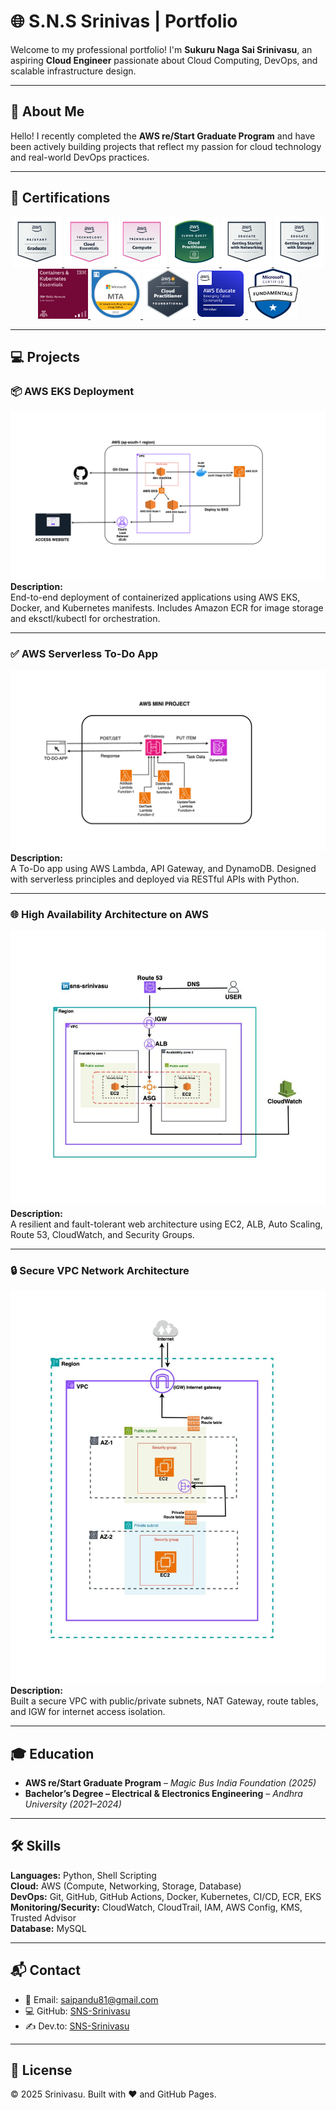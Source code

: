 # 🌐 S.N.S Srinivas | Portfolio

Welcome to my professional portfolio! I'm **Sukuru Naga Sai Srinivasu**, an aspiring **Cloud Engineer** passionate about Cloud Computing, DevOps, and scalable infrastructure design.

---

## 📖 About Me

Hello! I recently completed the **AWS re/Start Graduate Program** and have been actively building projects that reflect my passion for cloud technology and real-world DevOps practices.

---

## 🏅 Certifications

<div align="center">
  <a href="https://www.credly.com/badges/cf9e23a5-6712-46ed-8046-c5ca413286d0/public_url" target="_blank">
    <img src="https://github.com/SNS-Srinivasu/SNS-Srinivasu/blob/main/aws-re-start-graduate-2.png?raw=true" alt="AWS re/Start Graduate" width="80" height="80"/>
  </a>
  <a href="https://www.credly.com/badges/72725f99-af0d-424c-9fd5-2198a4ad4537/public_url" target="_blank">
    <img src="https://github.com/SNS-Srinivasu/SNS-Srinivasu/blob/main/aws-knowledge-cloud-essentials.png?raw=true" alt="AWS Cloud Essentials" width="80" height="80"/>
  </a>
  <a href="https://www.credly.com/badges/72725f99-af0d-424c-9fd5-2198a4ad4537/public_url" target="_blank">
    <img src="https://github.com/SNS-Srinivasu/SNS-Srinivasu/blob/main/aws-knowledge-compute.png?raw=true" alt="AWS Compute" width="80" height="80"/>
  </a>
  <a href="https://www.credly.com/badges/72725f99-af0d-424c-9fd5-2198a4ad4537/public_url" target="_blank">
    <img src="https://github.com/SNS-Srinivasu/SNS-Srinivasu/blob/main/aws-cloud-quest-cloud-practitioner.png?raw=true" alt="AWS Cloud Quest" width="80" height="80"/>
  </a>
  <a href="https://www.credly.com/badges/72725f99-af0d-424c-9fd5-2198a4ad4537/public_url" target="_blank">
    <img src="https://github.com/SNS-Srinivasu/SNS-Srinivasu/blob/main/aws-educate-getting-started-with-networking.png?raw=true" alt="AWS Networking" width="80" height="80"/>
  </a>
  <a href="https://www.credly.com/badges/72725f99-af0d-424c-9fd5-2198a4ad4537/public_url" target="_blank">
    <img src="https://github.com/SNS-Srinivasu/SNS-Srinivasu/blob/main/aws-educate-getting-started-with-storage.png?raw=true" alt="AWS Storage" width="80" height="80"/>
  </a>
  <a href="https://www.credly.com/badges/72725f99-af0d-424c-9fd5-2198a4ad4537/public_url" target="_blank">
    <img src="https://github.com/SNS-Srinivasu/SNS-Srinivasu/blob/main/containers-kubernetes-essentials.png?raw=true" alt="Kubernetes Essentials" width="80" height="80"/>
  </a>
  <a href="https://www.credly.com/badges/72725f99-af0d-424c-9fd5-2198a4ad4537/public_url" target="_blank">
    <img src="https://github.com/SNS-Srinivasu/SNS-Srinivasu/blob/main/mta-introduction-to-programming-using-python-certified-2022.png?raw=true" alt="Python Programming" width="80" height="80"/>
  </a>
  <a href="https://www.credly.com/earner/earned/badge/3763e21e-2437-44fb-9115-9b15325de94b" target="_blank">
    <img src="https://github.com/SNS-Srinivasu/SNS-Srinivasu/blob/main/aws-certified-cloud-practitioner.png?raw=true" alt="CCP" width="80" height="80"/>
  </a>
  <a href="#" target="_blank">
    <img src="https://github.com/SNS-Srinivasu/SNS-Srinivasu/blob/main/AWSEBadge.PNG?raw=true" alt="AWS Educate" width="80" height="80"/>
  </a>
  <a href="#" target="_blank">
    <img src="https://github.com/SNS-Srinivasu/SNS-Srinivasu/blob/main/AZ-900.png?raw=true" alt="AZ_900" width="80" height="80"/>
  </a>
</div>

---

## 💻 Projects

### 📦 AWS EKS Deployment
![EKS](https://raw.githubusercontent.com/SNS-Srinivasu/portfolio/main/architecture.jpg)  
**Description:**  
End-to-end deployment of containerized applications using AWS EKS, Docker, and Kubernetes manifests. Includes Amazon ECR for image storage and eksctl/kubectl for orchestration.

---

### ✅ AWS Serverless To-Do App
![Serverless](https://raw.githubusercontent.com/SNS-Srinivasu/portfolio/main/serverless.jpg)  
**Description:**  
A To-Do app using AWS Lambda, API Gateway, and DynamoDB. Designed with serverless principles and deployed via RESTful APIs with Python.

---

### 🌐 High Availability Architecture on AWS
![HA](https://raw.githubusercontent.com/SNS-Srinivasu/portfolio/main/HA.jpeg)  
**Description:**  
A resilient and fault-tolerant web architecture using EC2, ALB, Auto Scaling, Route 53, CloudWatch, and Security Groups.

---

### 🔒 Secure VPC Network Architecture
![Networking](https://raw.githubusercontent.com/SNS-Srinivasu/portfolio/main/Networking.jpeg)  
**Description:**  
Built a secure VPC with public/private subnets, NAT Gateway, route tables, and IGW for internet access isolation.

---

## 🎓 Education

- **AWS re/Start Graduate Program** – *Magic Bus India Foundation (2025)*
- **Bachelor’s Degree – Electrical & Electronics Engineering** – *Andhra University (2021–2024)*

---

## 🛠 Skills

**Languages:** Python, Shell Scripting  
**Cloud:** AWS (Compute, Networking, Storage, Database)  
**DevOps:** Git, GitHub, GitHub Actions, Docker, Kubernetes, CI/CD, ECR, EKS  
**Monitoring/Security:** CloudWatch, CloudTrail, IAM, AWS Config, KMS, Trusted Advisor  
**Database:** MySQL

---

## 📬 Contact

- 📧 Email: [saipandu81@gmail.com](mailto:saipandu81@gmail.com)  
- 💻 GitHub: [SNS-Srinivasu](https://github.com/SNS-Srinivasu)  
- ✍️ Dev.to: [SNS-Srinivasu](https://dev.to/sukuru_naga_sai_srinivasu)  

---

## 🧾 License

© 2025 Srinivasu. Built with ❤️ and GitHub Pages.
